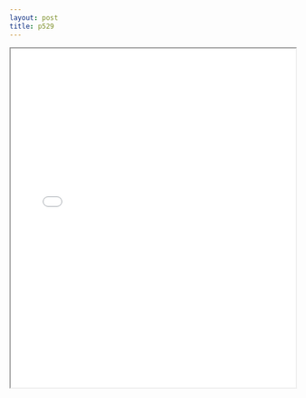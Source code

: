 ```yaml
---
layout: post
title: p529
---
```


<div class="pdf-container">
<iframe src="/ea/assets/pdfs/pubs.n.ins/p529.pdf" height="600" width="100%" allowFullScreen="true"></iframe>
</div>

